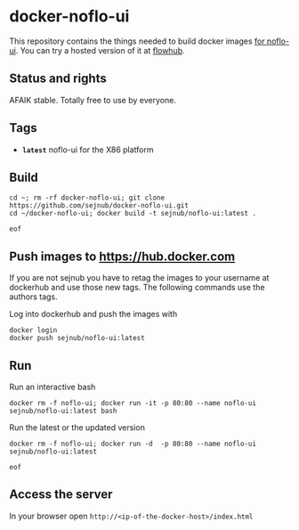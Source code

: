# docker-noflo-ui
This repository contains the things needed to build docker images [for noflo-ui](https://github.com/noflo/noflo-ui). You can try a hosted version of it at [flowhub](http://flowhub.io/).

## Status and rights
AFAIK stable. 
Totally free to use by everyone.

## Tags
  * **``latest``**  noflo-ui for the X86 platform

## Build

    cd ~; rm -rf docker-noflo-ui; git clone https://github.com/sejnub/docker-noflo-ui.git
    cd ~/docker-noflo-ui; docker build -t sejnub/noflo-ui:latest .
    
    eof


## Push images to https://hub.docker.com
If you are not sejnub you have to retag the images to your username at dockerhub and use those new tags. The following commands use the authors tags.

Log into dockerhub and push the images with
    
    docker login
    docker push sejnub/noflo-ui:latest


## Run
Run an interactive bash

    docker rm -f noflo-ui; docker run -it -p 80:80 --name noflo-ui sejnub/noflo-ui:latest bash

Run the latest or the updated version

    docker rm -f noflo-ui; docker run -d  -p 80:80 --name noflo-ui sejnub/noflo-ui:latest

    eof
    
    
## Access the server 
In your browser open `http://<ip-of-the-docker-host>/index.html`

